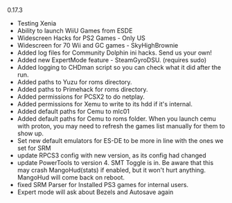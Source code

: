 0.17.3

- Testing Xenia
- Ability to launch WiiU Games from ESDE
- Widescreen Hacks for PS2 Games - Only US
- Widescreen for 70 Wii and GC games - SkyHighBrownie
- Added log files for Community Dolphin ini hacks. Send us your own!
- Added new ExpertMode feature - SteamGyroDSU. (requires sudo)
- Added logging to CHDman script so you can check what it did after the run.
- Added paths to Yuzu for roms directory.
- Added paths to Primehack for roms directory.
- Added permissions for PCSX2 to do netplay.
- Added permissions for Xemu to write to its hdd if it's internal.
- Added default paths for Cemu to mlc01
- Added default paths for Cemu to roms folder. When you launch cemu with proton, you may need to refresh the games list manually for them to show up.
- Set new default emulators for ES-DE to be more in line with the ones we set for SRM
- update RPCS3 config with new version, as its config had changed
- update PowerTools to version 4. SMT Toggle is in. Be aware that this may crash MangoHud(stats) if enabled, but it won't hurt anything. MangoHud will come back on reboot.
- fixed SRM Parser for Installed PS3 games for internal users.
- Expert mode will ask about Bezels and Autosave again
